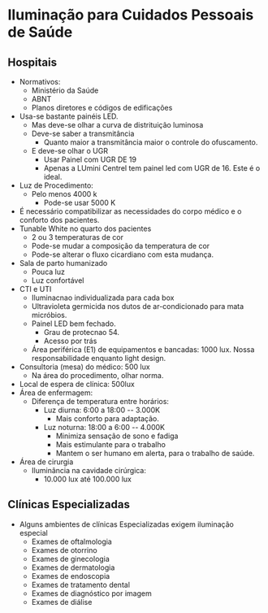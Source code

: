 # Iluminação para Cuidados Pessoais de Saúde

## Hospitais
- Normativos:
    - Ministério da Saúde
    - ABNT
    - Planos diretores e códigos de edificações
- Usa-se bastante painéis LED.
    - Mas deve-se olhar a curva de distrituição luminosa
    - Deve-se saber a transmitância
        - Quanto maior a transmitância maior o controle do ofuscamento.
    - E deve-se olhar o UGR
        - Usar Painel com UGR DE 19
        - Apenas a LUmini Centrel tem painel led com UGR de 16. Este é o ideal.
- Luz de Procedimento:
    - Pelo menos 4000 k
        - Pode-se usar 5000 K
- É necessário compatibilizar as necessidades do corpo médico e o conforto dos pacientes.
- Tunable White no quarto dos pacientes
    - 2 ou 3 temperaturas de cor
    - Pode-se mudar a composição da temperatura de cor
    - Pode-se alterar o fluxo cicardiano com esta mudança.
- Sala de parto humanizado
    - Pouca luz
    - Luz confortável
- CTI e UTI
    - Iluminacnao individualizada para cada box
    - Ultravioleta germicida nos dutos de ar-condicionado para mata micróbios.
    - Painel LED bem fechado.
        - Grau de protecnao 54.
        - Acesso por trás
    - Área periférica (E1) de equipamentos e bancadas: 1000 lux. Nossa responsabilidade enquanto light design.
- Consultoria (mesa) do médico: 500 lux
    - Na área do procedimento, olhar norma.
- Local de espera de clínica: 500lux
- Área de enfermagem:
    - Diferença de temperatura entre horários:
        - Luz diurna: 6:00 a 18:00  --  3.000K 
            - Mais conforto para adaptação.
        - Luz noturna: 18:00 a 6:00 --  4.000K
            - Minimiza sensação de sono e fadiga
            - Mais estimulante para o trabalho
            - Mantem o ser humano em alerta, para o trabalho de saúde.
- Área de cirurgia
    - Iluminância na cavidade cirúrgica:
        - 10.000 lux até 100.000 lux

## Clínicas Especializadas
- Alguns ambientes de clínicas Especializadas exigem iluminação especial
    - Exames de oftalmologia
    - Exames de otorrino
    - Exames de ginecologia
    - Exames de dermatologia
    - Exames de endoscopia
    - Exames de tratamento dental
    - Exames de diagnóstico por imagem
    - Exames de diálise
    